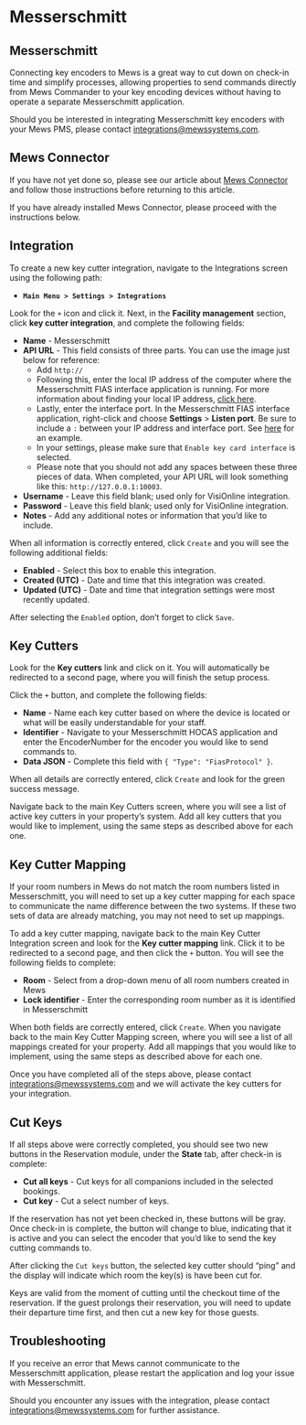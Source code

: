 # Messerschmitt

## Messerschmitt

Connecting key encoders to Mews is a great way to cut down on check-in time and simplify processes, allowing properties to send commands directly from Mews Commander to your key encoding devices without having to operate a separate Messerschmitt application.

Should you be interested in integrating Messerschmitt key encoders with your Mews PMS, please contact [integrations@mewssystems.com](mailto:integrations@mewssystems.com).

## Mews Connector

If you have not yet done so, please see our article about [Mews Connector](https://mews-systems.gitbooks.io/commander-guide/content/settings/integrations/create-an-integration/facility-management/mews-connector.html) and follow those instructions before returning to this article.

If you have already installed Mews Connector, please proceed with the instructions below.

## Integration

To create a new key cutter integration, navigate to the Integrations screen using the following path:

* **`Main Menu > Settings > Integrations`**

Look for the `+` icon and click it. Next, in the **Facility management** section, click **key cutter integration**, and complete the following fields:

* **Name** - Messerschmitt
* **API URL** - This field consists of three parts. You can use the image just below for reference:
  * Add `http://`
  * Following this, enter the local IP address of the computer where the Messerschmitt FIAS interface application is running. For more information about finding your local IP address, [click here](https://support.microsoft.com/en-us/help/15291/windows-find-pc-ip-address).
  * Lastly, enter the interface port. In the Messerschmitt FIAS interface application, right-click and choose **Settings** &gt; **Listen port**. Be sure to include a `:` between your IP address and interface port. See [here](https://raw.githubusercontent.com/MewsSystems/gitbook-guide/master/assets/Messerschmitt1.png) for an example.
  * In your settings, please make sure that `Enable key card interface` is selected.
  * Please note that you should not add any spaces between these three pieces of data. When completed, your API URL will look something like this: `http://127.0.0.1:10003`.
* **Username** - Leave this field blank; used only for VisiOnline integration.
* **Password** - Leave this field blank; used only for VisiOnline integration.
* **Notes** - Add any additional notes or information that you’d like to include.

When all information is correctly entered, click `Create` and you will see the following additional fields:

* **Enabled** - Select this box to enable this integration.
* **Created \(UTC\)** - Date and time that this integration was created.
* **Updated \(UTC\)** - Date and time that integration settings were most recently updated.

After selecting the `Enabled` option, don’t forget to click `Save`.

## Key Cutters

Look for the **Key cutters** link and click on it. You will automatically be redirected to a second page, where you will finish the setup process.

Click the `+` button, and complete the following fields:

* **Name** - Name each key cutter based on where the device is located or what will be easily understandable for your staff.
* **Identifier** - Navigate to your Messerschmitt HOCAS application and enter the EncoderNumber for the encoder you would like to send commands to.
* **Data JSON** - Complete this field with `{ "Type": "FiasProtocol" }`.

When all details are correctly entered, click `Create` and look for the green success message.

Navigate back to the main Key Cutters screen, where you will see a list of active key cutters in your property’s system. Add all key cutters that you would like to implement, using the same steps as described above for each one.

## Key Cutter Mapping

If your room numbers in Mews do not match the room numbers listed in Messerschmitt, you will need to set up a key cutter mapping for each space to communicate the name difference between the two systems. If these two sets of data are already matching, you may not need to set up mappings.

To add a key cutter mapping, navigate back to the main Key Cutter Integration screen and look for the **Key cutter mapping** link. Click it to be redirected to a second page, and then click the `+` button. You will see the following fields to complete:

* **Room** - Select from a drop-down menu of all room numbers created in Mews
* **Lock identifier** - Enter the corresponding room number as it is identified in Messerschmitt

When both fields are correctly entered, click `Create`. When you navigate back to the main Key Cutter Mapping screen, where you will see a list of all mappings created for your property. Add all mappings that you would like to implement, using the same steps as described above for each one.

Once you have completed all of the steps above, please contact [integrations@mewssystems.com](mailto:integrations@mewssystems.com) and we will activate the key cutters for your integration.

## Cut Keys

If all steps above were correctly completed, you should see two new buttons in the Reservation module, under the **State** tab, after check-in is complete:

* **Cut all keys** - Cut keys for all companions included in the selected bookings.
* **Cut key** - Cut a select number of keys.

If the reservation has not yet been checked in, these buttons will be gray. Once check-in is complete, the button will change to blue, indicating that it is active and you can select the encoder that you’d like to send the key cutting commands to.

After clicking the `Cut keys` button, the selected key cutter should “ping” and the display will indicate which room the key\(s\) is have been cut for.

Keys are valid from the moment of cutting until the checkout time of the reservation. If the guest prolongs their reservation, you will need to update their departure time first, and then cut a new key for those guests.

## Troubleshooting

If you receive an error that Mews cannot communicate to the Messerschmitt application, please restart the application and log your issue with Messerschmitt.

Should you encounter any issues with the integration, please contact [integrations@mewssystems.com](mailto:integrations@mewssystems.com) for further assistance.


